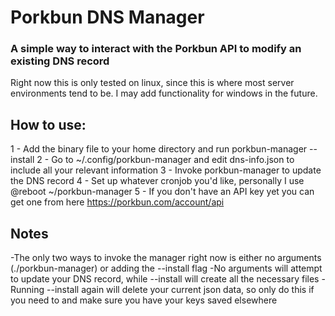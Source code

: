 # Porkbun DNS Manager
### A simple way to interact with the Porkbun API to modify an existing DNS record
Right now this is only tested on linux, since this is where most server environments tend to be. I may add functionality for windows in the future.

## How to use:
1 - Add the binary file to your home directory and run porkbun-manager --install
2 - Go to ~/.config/porkbun-manager and edit dns-info.json to include all your relevant information
3 - Invoke porkbun-manager to update the DNS record
4 - Set up whatever cronjob you'd like, personally I use @reboot ~/porkbun-manager
5 - If you don't have an API key yet you can get one from here https://porkbun.com/account/api

## Notes
-The only two ways to invoke the manager right now is either no arguments (./porkbun-manager) or adding the --install flag
-No arguments will attempt to update your DNS record, while --install will create all the necessary files
-Running --install again will delete your current json data, so only do this if you need to and make sure you have your keys saved elsewhere
